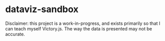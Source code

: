 # dataviz-sandbox

Disclaimer: this project is a work-in-progress, and exists primarily so that I can teach myself Victory.js. The way the data is presented may not be accurate.
